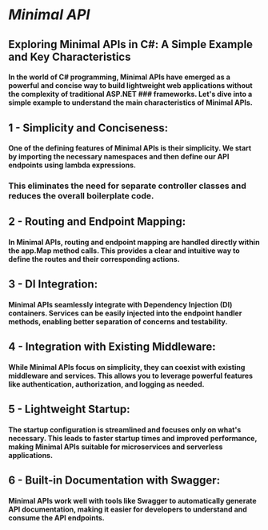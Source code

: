 # *Minimal API*

## Exploring Minimal APIs in C#: A Simple Example and Key Characteristics 

#### In the world of C# programming, Minimal APIs have emerged as a powerful and concise way to build lightweight web applications without the complexity of traditional ASP.NET ### frameworks. Let's dive into a simple example to understand the main characteristics of Minimal APIs.

## 1 - Simplicity and Conciseness: 

#### One of the defining features of Minimal APIs is their simplicity. We start by importing the necessary namespaces and then define our API endpoints using lambda expressions. 
### This eliminates the need for separate controller classes and reduces the overall boilerplate code.

## 2 - Routing and Endpoint Mapping: 

#### In Minimal APIs, routing and endpoint mapping are handled directly within the app.Map method calls. This provides a clear and intuitive way to define the routes and their corresponding actions.

## 3 - DI Integration: 

#### Minimal APIs seamlessly integrate with Dependency Injection (DI) containers. Services can be easily injected into the endpoint handler methods, enabling better separation of concerns and testability.

## 4 - Integration with Existing Middleware: 

#### While Minimal APIs focus on simplicity, they can coexist with existing middleware and services. This allows you to leverage powerful features like authentication, authorization, and logging as needed.

## 5 - Lightweight Startup:
#### The startup configuration is streamlined and focuses only on what's necessary. This leads to faster startup times and improved performance, making Minimal APIs suitable for microservices and serverless applications.

## 6 - Built-in Documentation with Swagger: 
#### Minimal APIs work well with tools like Swagger to automatically generate API documentation, making it easier for developers to understand and consume the API endpoints.


